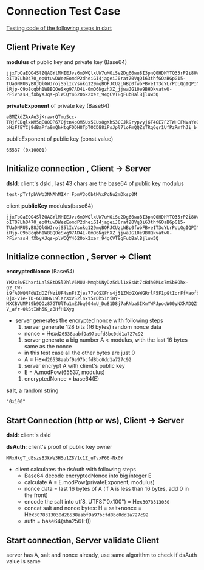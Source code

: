# Connection Test Case

[Testing code of the following steps in dart](https://github.com/IOT-DSA/sdk-dslink-dart/blob/master/test/ds_handshake_test.dart)


## Client Private Key
**modulus** of public key and private key (Base64)
```
jjxTpOaEQO4SlZQAGYlMHIEJvz6mDWQlxUW7uMOiSe2Dg60wu8I3pnQ0HDHYTQ35rP2i80WmEbaScTVz-oITO7Lh0470_epOtuwDWezEomdP2dheiGI4jageiJ0ratZ0VqQi63thfGOaBGpG15-TUaDNRUSyB8JQlGWJrojS5lIcVsnkq129mgBOFJCUzLWBp0fwbFBve1T3cYLrPoLQgIQPINiMnokw-iRjp-C9o8cqbh1WBBQOeSxg97AD4L-0mO6NgzhXZ_jjwaJG10e9BHQkvatwU-PFivnasH_fXbyXJqs-plWCQY462Ook2xer_94gCVT8gFubBalBjluw3Q
```
**privateExponent** of private key (Base64)
```
eBMZkdZAxAe3jKrawrQTmuScc-TRjfCDqlxKM5qEQODP67Ojtn4pOM5Ux5CUx8gKhS3CCJk9rypvyj6T4GE7F2TWHCFNVaYeOXJZCetFvMx2rrNoar5we7X3wODeLF1K7XG3QRBxpe73sM5_a7x9Q6X6ZIWvvbkfCYgGiV9cm65nps4UTTmBnnh6GXcDFx9uPD5uPeMowtZh-bHzFfEYCj9dBaPfa9mQhHtqFODH8TpTOCDB8iPsJpl7loFmQQZzTRq6qr1UfPzRmfhJi_b_zdj8r5_gUEL8593StiXMIcPYlTnmUPRZtWjpFrlu3H4xEIMkPzowLqhp8KKotFGSCQ
```
publicExponent of public key (const value)
```
65537 (0x10001)
```

## Initialize connection , Client -> Server
**dsId**: client's dsId , last 43 chars are the base64 of public key modulus
```
test-pTrfpbVWb3NNAhMIXr_FpmV3oObtMVxPcNu2mDksp0M
```

client **publicKey** modulus(base64)
```
jjxTpOaEQO4SlZQAGYlMHIEJvz6mDWQlxUW7uMOiSe2Dg60wu8I3pnQ0HDHYTQ35rP2i80WmEbaScTVz-oITO7Lh0470_epOtuwDWezEomdP2dheiGI4jageiJ0ratZ0VqQi63thfGOaBGpG15-TUaDNRUSyB8JQlGWJrojS5lIcVsnkq129mgBOFJCUzLWBp0fwbFBve1T3cYLrPoLQgIQPINiMnokw-iRjp-C9o8cqbh1WBBQOeSxg97AD4L-0mO6NgzhXZ_jjwaJG10e9BHQkvatwU-PFivnasH_fXbyXJqs-plWCQY462Ook2xer_94gCVT8gFubBalBjluw3Q
```

## Initialize connection , Server -> Client
**encryptedNonce** (Base64)
```
YM2x5wEChxriLalS8tD5l2hlV6MUU-MmqbUNyDz5dUl1x8sNt7cBdh0MLc7mSb8Ohx-Q2_tW-i9fA0WQNFdWIdDZfNziUF4snFtZjez77eOSXFns4j51ZMdGXeWGRrlF5F1pGtIorFfMaofbD-QjX-VIe-TD-6QJDHVL9larXxVS2lnxY5YDhS1niHY-MXCBVUMPt9b9OOz87GTUlTu1mZJbq004mU_Du81D8j7aRNbaSIKmYWPJpoqW00yNXkADQZmVL8xVxyEApMrDF9VQMo1cNle5Tyxtvn79fF7zNE6On0JDaRg0ozP_fjV2-V_afr-OkStIWh5K_zBHfH1Xyg
```
 - server generates the encrypted nonce with following steps
   1. server generate 128 bits (16 bytes) random nonce data
     - nonce = Hex```d26538aabf9a97bcfd8bc0dd1a727c92```
   1. server generate a big number A < modulus, with the last 16 bytes same as the nonce
     - in this test case all the other bytes are just 0
     - A = Hex```d26538aabf9a97bcfd8bc0dd1a727c92```
   1. server encrypt A with client's public key
     - E = A.modPow(65537, modulus)
   1. encryptedNonce = base64(E)

**salt**, a random string
```
"0x100"
```

## Start Connection (http or ws), Client -> Server
**dsId**: client's dsId

**dsAuth**: client's proof of public key owner
```
MRxHkgT_dEszsB3kWe3HSu1Z8V1c1Z_uTvxP66-Nx0Y
```
 - client calculates the dsAuth with following steps
   - Base64 decode encryptedNonce into big integer E
   - calculate A = E.modPow(privateExponent, modulus)
   - nonce data = last 16 bytes of A (if A is less than 16 bytes, add 0 in the front)
   - encode the salt into utf8, UTF8("0x100") = Hex```3078313030```
   - concat salt and nonce bytes: H = salt+nonce = Hex```3078313030d26538aabf9a97bcfd8bc0dd1a727c92```
   - auth = base64(sha256(H))

## Start connection, Server validate Client
   server has A, salt and nonce already, use same algorithm to check if dsAuth value is same